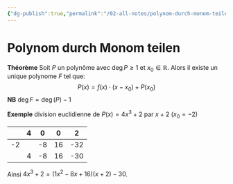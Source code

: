 ```yaml
---
{"dg-publish":true,"permalink":"/02-all-notes/polynom-durch-monom-teilen/","dgHomeLink":true,"dgPassFrontmatter":false}
---
```


# Polynom durch Monom teilen

**Théorème** Soit $P$ un polynôme avec $\operatorname{deg} P \geqslant 1$ et $x_0 \in \mathbb{R}$. Alors il existe un unique polynome $F$ tel que:
$$
P(x)=f(x) \cdot\left(x-x_0\right)+P\left(x_0\right)
$$
**NB** $\operatorname{deg} F=\operatorname{deg}(P)-1$

**Exemple** division euclidienne de $P(x)=4 x^3+2$ par $x+2$ $\left(x_0=-2\right)$

|     | 4   | 0   | 0   | 2   |
| --- | --- | --- | --- | --- |
| -2  |     | -8  | 16  | -32 |
|     | 4   | -8  | 16  | -30 |

Ainsi $4 x^3+2=\left(1 x^2-8 x+16\right)(x+2)-30$. 